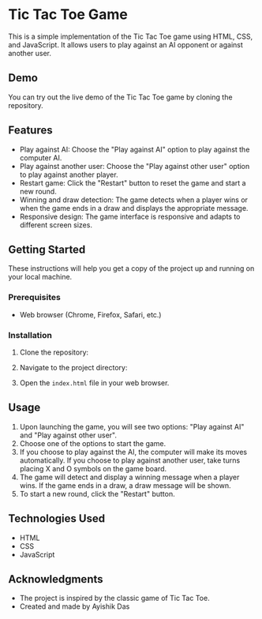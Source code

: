 # Tic Tac Toe Game

This is a simple implementation of the Tic Tac Toe game using HTML, CSS, and JavaScript. It allows users to play against an AI opponent or against another user.

## Demo

You can try out the live demo of the Tic Tac Toe game by cloning the repository.

## Features

- Play against AI: Choose the "Play against AI" option to play against the computer AI.
- Play against another user: Choose the "Play against other user" option to play against another player.
- Restart game: Click the "Restart" button to reset the game and start a new round.
- Winning and draw detection: The game detects when a player wins or when the game ends in a draw and displays the appropriate message.
- Responsive design: The game interface is responsive and adapts to different screen sizes.

## Getting Started

These instructions will help you get a copy of the project up and running on your local machine.

### Prerequisites

- Web browser (Chrome, Firefox, Safari, etc.)

### Installation

1. Clone the repository:

2. Navigate to the project directory:

3. Open the `index.html` file in your web browser.

## Usage

1. Upon launching the game, you will see two options: "Play against AI" and "Play against other user".
2. Choose one of the options to start the game.
3. If you choose to play against the AI, the computer will make its moves automatically. If you choose to play against another user, take turns placing X and O symbols on the game board.
4. The game will detect and display a winning message when a player wins. If the game ends in a draw, a draw message will be shown.
5. To start a new round, click the "Restart" button.

## Technologies Used

- HTML
- CSS
- JavaScript

## Acknowledgments

- The project is inspired by the classic game of Tic Tac Toe.
- Created and made by Ayishik Das

